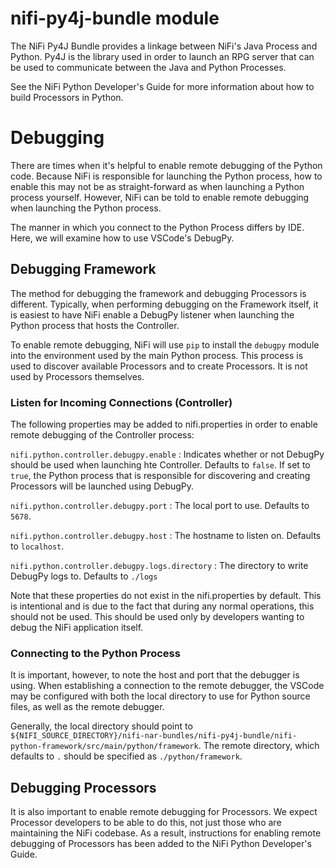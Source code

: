 # nifi-py4j-bundle module

The NiFi Py4J Bundle provides a linkage between NiFi's Java Process and Python.
Py4J is the library used in order to launch an RPG server that can be used to communicate between
the Java and Python Processes.

See the NiFi Python Developer's Guide for more information about how to build Processors in Python.


# Debugging

There are times when it's helpful to enable remote debugging of the Python code. Because NiFi is responsible
for launching the Python process, how to enable this may not be as straight-forward as when launching a Python
process yourself. However, NiFi can be told to enable remote debugging when launching the Python process.

The manner in which you connect to the Python Process differs by IDE. Here, we will examine how to use
VSCode's DebugPy.

## Debugging Framework

The method for debugging the framework and debugging Processors is different. Typically, when performing debugging
on the Framework itself, it is easiest to have NiFi enable a DebugPy listener when launching the Python process
that hosts the Controller.

To enable remote debugging, NiFi will use `pip` to install the `debugpy` module into the environment used by the main Python process.
This process is used to discover available Processors and to create Processors. It is not used by Processors themselves.


### Listen for Incoming Connections (Controller)
The following properties may be added to nifi.properties in order to enable remote debugging
of the Controller process:

`nifi.python.controller.debugpy.enable` : Indicates whether or not DebugPy should be used when launching hte Controller.
Defaults to `false`. If set to `true`, the Python process that is responsible for discovering and creating Processors
will be launched using DebugPy.

`nifi.python.controller.debugpy.port` : The local port to use. Defaults to `5678`.

`nifi.python.controller.debugpy.host` : The hostname to listen on. Defaults to `localhost`.

`nifi.python.controller.debugpy.logs.directory` : The directory to write DebugPy logs to. Defaults to `./logs`


Note that these properties do not exist in the nifi.properties by default.
This is intentional and is due to the fact that during any normal operations, this should not be used.
This should be used only by developers wanting to debug the NiFi application itself.


### Connecting to the Python Process

It is important, however, to note the host and port that the debugger is using.
When establishing a connection to the remote debugger, the VSCode may be configured with both the local
directory to use for Python source files, as well as the remote debugger.

Generally, the local directory should point to `${NIFI_SOURCE_DIRECTORY}/nifi-nar-bundles/nifi-py4j-bundle/nifi-python-framework/src/main/python/framework`.
The remote directory, which defaults to `.` should be specified as `./python/framework`.


## Debugging Processors

It is also important to enable remote debugging for Processors. We expect Processor developers to be able
to do this, not just those who are maintaining the NiFi codebase. As a result, instructions for enabling
remote debugging of Processors has been added to the NiFi Python Developer's Guide.
